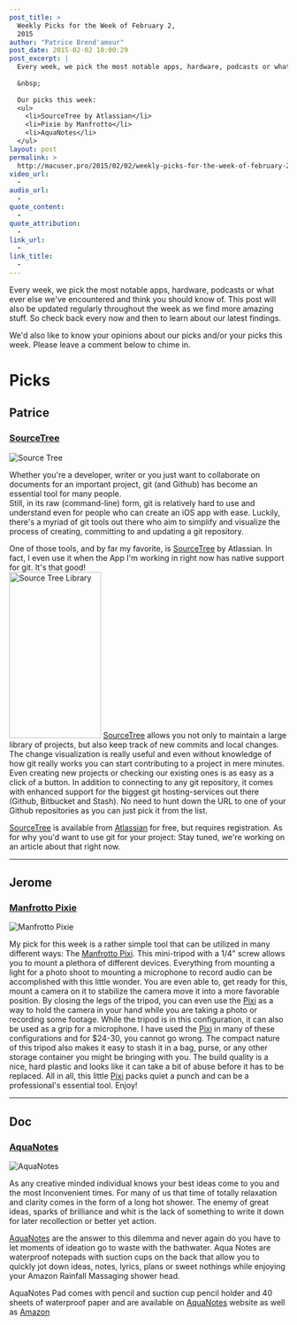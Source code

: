 ```yaml
---
post_title: >
  Weekly Picks for the Week of February 2,
  2015
author: "Patrice Brend'amour"
post_date: 2015-02-02 10:00:29
post_excerpt: |
  Every week, we pick the most notable apps, hardware, podcasts or what ever else we've encountered and think you should know of. This post will also be updated regularly throughout the week as we find more amazing stuff. So check back every now and then to learn about our latest findings.
  
  &nbsp;
  
  Our picks this week:
  <ul>
  	<li>SourceTree by Atlassian</li>
  	<li>Pixie by Manfrotto</li>
  	<li>AquaNotes</li>
  </ul>
layout: post
permalink: >
  http://macuser.pro/2015/02/02/weekly-picks-for-the-week-of-february-2-2015/
video_url:
  - 
audio_url:
  - 
quote_content:
  - 
quote_attribution:
  - 
link_url:
  - 
link_title:
  - 
---
```

Every week, we pick the most notable apps, hardware, podcasts or what ever else we've encountered and think you should know of. This post will also be updated regularly throughout the week as we find more amazing stuff. So check back every now and then to learn about our latest findings.

We'd also like to know your opinions about our picks and/or your picks this week. Please leave a comment below to chime in.

<h1>Picks</h1>

<h2>Patrice</h2>

<h3><a href="http://www.sourcetreeapp.com" title="Source Tree">SourceTree</a></h3>

<img src="http://macuser.pro/wp-content/uploads/2015/02/source_tree_commit.png" alt="Source Tree" title="Source Tree Commit View" />

Whether you're a developer, writer or you just want to collaborate on documents for an important project, git (and Github) has become an essential tool for many people.<br />
Still, in its raw (command-line) form, git is relatively hard to use and understand even for people who can create an iOS app with ease. Luckily, there's a myriad of git tools out there who aim to simplify and visualize the process of creating, committing to and updating a git repository.

One of those tools, and by far my favorite, is <a href="http://www.sourcetreeapp.com" title="Source Tree">SourceTree</a> by Atlassian. In fact, I even use it when the App I'm working in right now has native support for git. It's that good!<br />
<a href="http://macuser.pro/wp-content/uploads/2015/02/source_tree_library.png" title="Source Tree Library View"><img src="http://macuser.pro/wp-content/uploads/2015/02/source_tree_library-166x300.png" alt="Source Tree Library" width="166" height="300" class="alignleft size-medium wp-image-290" /></a>
<a href="http://www.sourcetreeapp.com" title="Source Tree">SourceTree</a> allows you not only to maintain a large library of projects, but also keep track of new commits and local changes. The change visualization is really useful and even without knowledge of how git really works you can start contributing to a project in mere minutes. Even creating new projects or checking our existing ones is as easy as a click of a button. In addition to connecting to any git repository, it comes with enhanced support for the biggest git hosting-services out there (Github, Bitbucket and Stash). No need to hunt down the URL to one of your Github repositories as you can just pick it from the list.

<a href="http://www.sourcetreeapp.com" title="Source Tree">SourceTree</a> is available from <a href="http://www.sourcetreeapp.com" title="Source Tree">Atlassian</a> for free, but requires registration.
As for why you'd want to use git for your project: Stay tuned, we're working on an article about that right now.

<hr />

<h2>Jerome</h2>

<h3><a href="http://amzn.to/1LCu38P" title="Amazon link for the manfrotto pixi tripod">Manfrotto Pixie</a></h3>

<img src="http://macuser.pro/wp-content/uploads/2015/02/pixie.jpeg" alt="Manfrotto Pixie" />

My pick for this week is a rather simple tool that can be utilized in many different ways: The <a href="http://amzn.to/1LCu38P" title="Amazon link for the manfrotto pixi tripod">Manfrotto Pixi</a>. This mini-tripod with a 1/4" screw allows you to mount a plethora of different devices. Everything from mounting a light for a photo shoot to mounting a microphone to record audio can be accomplished with this little wonder. You are even able to, get ready for this, mount a camera on it to stabilize the camera move it into a more favorable position. By closing the legs of the tripod, you can even use the <a href="http://amzn.to/1LCu38P" title="Amazon link for the manfrotto pixi tripod">Pixi</a> as a way to hold the camera in your hand while you are taking a photo or recording some footage. While the tripod is in this configuration, it can also be used as a grip for a microphone. I have used the <a href="http://amzn.to/1LCu38P" title="Amazon link for the manfrotto pixi tripod">Pixi</a> in many of these configurations and for $24-30, you cannot go wrong. The compact nature of this tripod also makes it easy to stash it in a bag, purse, or any other storage container you might be bringing with you. The build quality is a nice, hard plastic and looks like it can take a bit of abuse before it has to be replaced. All in all, this little <a href="http://amzn.to/1LCu38P" title="Amazon link for the manfrotto pixi tripod">Pixi</a> packs quiet a punch and can be a professional's essential tool. Enjoy!

<hr />

<h2>Doc</h2>

<h3><a href="http://www.myaquanotes.com/Home/tabid/36/Default.aspx" title="AquaNotes Waterproof Notepads">AquaNotes</a></h3>

<img src="http://macuser.pro/wp-content/uploads/2015/02/aqua-notes-home.jpg" alt="AquaNotes" title="AquaNotes product photo" />

As any creative minded individual knows your best ideas come to you and the most Inconvenient times. For many of us that time of totally relaxation and clarity comes in the form of a long hot shower. The enemy of great ideas, sparks of brilliance and whit is the lack of something to write it down for later recollection or better yet action.

<a href="http://www.myaquanotes.com/Home/tabid/36/Default.aspx" title="AquaNotes Waterproof Notepads">AquaNotes</a> are the answer to this dilemma and never again do you have to let moments of ideation go to waste with the bathwater. Aqua Notes are waterproof notepads with suction cups on the back that allow you to quickly jot down ideas, notes, lyrics, plans or sweet nothings while enjoying your Amazon Rainfall Massaging shower head.

AquaNotes Pad comes with pencil and suction cup pencil holder and
40 sheets of waterproof paper and are available on <a href="http://www.myaquanotes.com/Home/tabid/36/Default.aspx" title="AquaNotes Waterproof Notepads">AquaNotes</a> website as well as <a href="http://dcrk.me/1zn9q6K" title="AquaNotes on Amazon">Amazon</a>